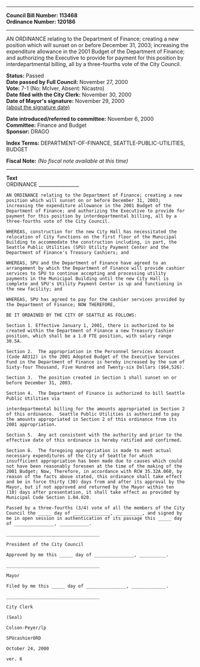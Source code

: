 * * * * *  
  
**Council Bill Number: [](#h0)[](#h2)113468**   
**Ordinance Number: 120186**  
  
* * * * *  
  
AN ORDINANCE relating to the Department of Finance; creating a new position which will sunset on or before December 31, 2003; increasing the expenditure allowance in the 2001 Budget of the Department of Finance; and authorizing the Executive to provide for payment for this position by interdepartmental billing, all by a three-fourths vote of the City Council.  
  
**Status:** Passed   
**Date passed by Full Council:** November 27, 2000   
**Vote:** 7-1 (No: McIver, Absent: Nicastro)   
**Date filed with the City Clerk:** November 30, 2000   
**Date of Mayor's signature:** November 29, 2000   
[(about the signature date)](/~public/approvaldate.htm)   
  
  
**Date introduced/referred to committee:** November 6, 2000   
**Committee:** Finance and Budget   
**Sponsor:** DRAGO   
  
**Index Terms:** DEPARTMENT-OF-FINANCE, SEATTLE-PUBLIC-UTILITIES, BUDGET  
  
**Fiscal Note:** *(No fiscal note available at this time)*  
  
* * * * *  
  
**Text**  
    ORDINANCE _________________  
  
    AN ORDINANCE relating to the Department of Finance; creating a new  
    position which will sunset on or before December 31, 2003;  
    increasing the expenditure allowance in the 2001 Budget of the  
    Department of Finance; and authorizing the Executive to provide for  
    payment for this position by interdepartmental billing, all by a  
    three-fourths vote of the City Council.  
  
    WHEREAS, construction for the new City Hall has necessitated the  
    relocation of City functions on the first floor of the Municipal  
    Building to accommodate the construction including, in part, the  
    Seattle Public Utilities (SPU) Utility Payment Center and the  
    Department of Finance's Treasury Cashiers; and  
  
    WHEREAS, SPU and the Department of Finance have agreed to an  
    arrangement by which the Department of Finance will provide cashier  
    services to SPU to continue accepting and processing utility  
    payments in the Municipal Building until the new City Hall is  
    complete and SPU's Utility Payment Center is up and functioning in  
    the new facility; and  
  
    WHEREAS, SPU has agreed to pay for the cashier services provided by  
    the Department of Finance; NOW THEREFORE,  
  
    BE IT ORDAINED BY THE CITY OF SEATTLE AS FOLLOWS:  
  
    Section 1. Effective January 1, 2001, there is authorized to be  
    created within the Department of Finance a new Treasury Cashier  
    position, which shall be a 1.0 FTE position, with salary range  
    30.5A.  
  
    Section 2.  The appropriation in the Personnel Services Account  
    (Code A8312) in the 2001 Adopted Budget of the Executive Services  
    Fund in the Department of Finance is hereby increased by the sum of  
    Sixty-four Thousand, Five Hundred and Twenty-six Dollars ($64,526).  
  
    Section 3.  The position created in Section 1 shall sunset on or  
    before December 31, 2003.  
  
    Section 4.  The Department of Finance is authorized to bill Seattle  
    Public Utilities via  
  
    interdepartmental billing for the amounts appropriated in Section 2  
    of this ordinance.  Seattle Public Utilities is authorized to pay  
    the amounts appropriated in Section 2 of this ordinance from its  
    2001 appropriation.  
  
    Section 5.  Any act consistent with the authority and prior to the  
    effective date of this ordinance is hereby ratified and confirmed.  
  
    Section 6.  The foregoing appropriation is made to meet actual  
    necessary expenditures of the City of Seattle for which  
    insufficient appropriation has been made due to causes which could  
    not have been reasonably foreseen at the time of the making of the  
    2001 Budget; Now, Therefore, in accordance with RCW 35.32A.060, by  
    reason of the facts above stated, this ordinance shall take effect  
    and be in force thirty (30) days from and after its approval by the  
    Mayor, but if not approved and returned by the Mayor within ten  
    (10) days after presentation, it shall take effect as provided by  
    Municipal Code Section 1.04.020.  
  
    Passed by a three-fourths (3/4) vote of all the members of the City  
    Council the _____ day of ______________, __________, and signed by  
    me in open session in authentication of its passage this _____ day  
    of _______________, ___________.  
  
    ___________________________________  
  
    President of the City Council  
  
    Approved by me this _____ day of _______________, __________.  
  
    ___________________________________  
  
    Mayor  
  
    Filed by me this _____ day of _______________, _____________.  
  
    ___________________________________  
  
    City Clerk  
  
    (Seal)  
  
    Colson-Peyer/lp  
  
    SPUcashierORD  
  
    October 24, 2000  
  
    ver. 6  
